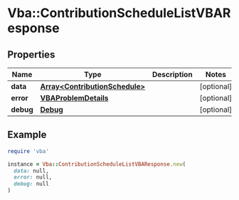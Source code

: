 # Vba::ContributionScheduleListVBAResponse

## Properties

| Name | Type | Description | Notes |
| ---- | ---- | ----------- | ----- |
| **data** | [**Array&lt;ContributionSchedule&gt;**](ContributionSchedule.md) |  | [optional] |
| **error** | [**VBAProblemDetails**](VBAProblemDetails.md) |  | [optional] |
| **debug** | [**Debug**](Debug.md) |  | [optional] |

## Example

```ruby
require 'vba'

instance = Vba::ContributionScheduleListVBAResponse.new(
  data: null,
  error: null,
  debug: null
)
```

